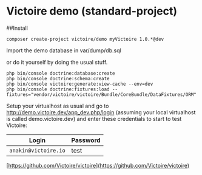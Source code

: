 # Victoire demo (standard-project)

##Install

```
composer create-project victoire/demo myVictoire 1.0.*@dev
```

Import the demo database in var/dump/db.sql

or do it yourself by doing the usual stuff.

    php bin/console doctrine:database:create
    php bin/console doctrine:schema:create
    php bin/console victoire:generate:view-cache --env=dev
    php bin/console doctrine:fixtures:load --fixtures="vendor/victoire/victoire/Bundle/CoreBundle/DataFixtures/ORM"


Setup your virtualhost as usual and go to http://demo.victoire.dev/app_dev.php/login (assuming your local virtualhost is called demo.victoire.dev) and enter these credentials to start to test Victoire:

|Login|Password|
|-----|--------|
|`anakin@victoire.io`|test|

[https://github.com/Victoire/victoire](https://github.com/Victoire/victoire)
